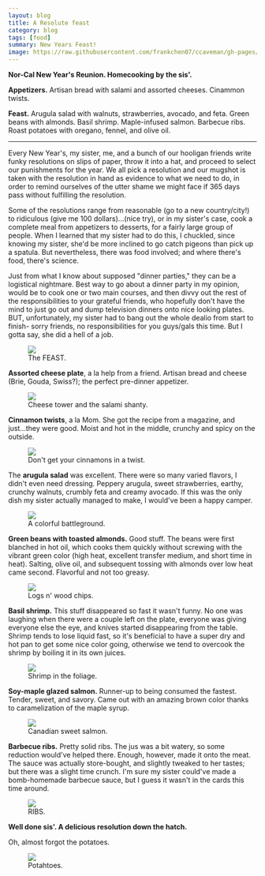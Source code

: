 ```yaml
---
layout: blog
title: A Resolute feast
category: blog
tags: [food]  
summary: New Years Feast!
image: https://raw.githubusercontent.com/frankchen07/ccaveman/gh-pages/images/blog/122912_nor-cal_reunion_1.jpg
---
```


**Nor-Cal New Year's Reunion. Homecooking by the sis'.**

**Appetizers.** Artisan bread with salami and assorted cheeses. Cinammon twists.

**Feast.** Arugula salad with walnuts, strawberries, avocado, and feta. Green beans with almonds. Basil shrimp. Maple-infused salmon. Barbecue ribs. Roast potatoes with oregano, fennel, and olive oil.

---

Every New Year's, my sister, me, and a bunch of our hooligan friends write funky resolutions on slips of paper, throw it into a hat, and proceed to select our punishments for the year. We all pick a resolution and our mugshot is taken with the resolution in hand as evidence to what we need to do, in order to remind ourselves of the utter shame we might face if 365 days pass without fulfilling the resolution.

Some of the resolutions range from reasonable (go to a new country/city!) to ridiculous (give me 100 dollars)...(nice try), or in my sister's case, cook a complete meal from appetizers to desserts, for a fairly large group of people. When I learned that my sister had to do this, I chuckled, since knowing my sister, she'd be more inclined to go catch pigeons than pick up a spatula. But nevertheless, there was food involved; and where there's food, there's science.

Just from what I know about supposed "dinner parties," they can be a logistical nightmare. Best way to go about a dinner party in my opinion, would be to cook one or two main courses, and then divvy out the rest of the responsibilities to your grateful friends, who hopefully don't have the mind to just go out and dump television dinners onto nice looking plates. BUT, unfortunately, my sister had to bang out the whole dealio from start to finish- sorry friends, no responsibilities for you guys/gals this time. But I gotta say, she did a hell of a job.

<figure>
    <img src="https://raw.githubusercontent.com/frankchen07/ccaveman/gh-pages/images/blog/122912_nor-cal_reunion_8.jpg"></img>
    <figcaption>The FEAST.</figcaption>
</figure>

**Assorted cheese plate**, a la help from a friend. Artisan bread and cheese (Brie, Gouda, Swiss?); the perfect pre-dinner appetizer.

<figure>
    <img src="https://raw.githubusercontent.com/frankchen07/ccaveman/gh-pages/images/blog/122912_nor-cal_reunion_3.jpg"></img>
    <figcaption>Cheese tower and the salami shanty.</figcaption>
</figure>

**Cinnamon twists**, a la Mom. She got the recipe from a magazine, and just...they were good. Moist and hot in the middle, crunchy and spicy on the outside.

<figure>
    <img src="https://raw.githubusercontent.com/frankchen07/ccaveman/gh-pages/images/blog/122912_nor-cal_reunion_7.jpg"></img>
    <figcaption>Don't get your cinnamons in a twist.</figcaption>
</figure>

The **arugula salad** was excellent. There were so many varied flavors, I didn't even need dressing. Peppery arugula, sweet strawberries, earthy, crunchy walnuts, crumbly feta and creamy avocado. If this was the only dish my sister actually managed to make, I would've been a happy camper.

<figure>
    <img src="https://raw.githubusercontent.com/frankchen07/ccaveman/gh-pages/images/blog/122912_nor-cal_reunion_1.jpg"></img>
    <figcaption>A colorful battleground.</figcaption>
</figure>

**Green beans with toasted almonds.** Good stuff. The beans were first blanched in hot oil, which cooks them quickly without screwing with the vibrant green color (high heat, excellent transfer medium, and short time in heat). Salting, olive oil, and subsequent tossing with almonds over low heat came second. Flavorful and not too greasy.

<figure>
    <img src="https://raw.githubusercontent.com/frankchen07/ccaveman/gh-pages/images/blog/122912_nor-cal_reunion_2.jpg"></img>
    <figcaption>Logs n' wood chips.</figcaption>
</figure>

**Basil shrimp.** This stuff disappeared so fast it wasn't funny. No one was laughing when there were a couple left on the plate, everyone was giving everyone else the eye, and knives started disappearing from the table. Shrimp tends to lose liquid fast, so it's beneficial to have a super dry and hot pan to get some nice color going, otherwise we tend to overcook the shrimp by boiling it in its own juices.

<figure>
    <img src="https://raw.githubusercontent.com/frankchen07/ccaveman/gh-pages/images/blog/122912_nor-cal_reunion_4.jpg"></img>
    <figcaption>Shrimp in the foliage.</figcaption>
</figure>

**Soy-maple glazed salmon.** Runner-up to being consumed the fastest. Tender, sweet, and savory. Came out with an amazing brown color thanks to caramelization of the maple syrup.

<figure>
    <img src="https://raw.githubusercontent.com/frankchen07/ccaveman/gh-pages/images/blog/122912_nor-cal_reunion_5.jpg"></img>
    <figcaption>Canadian sweet salmon.</figcaption>
</figure>

**Barbecue ribs.** Pretty solid ribs. The jus was a bit watery, so some reduction would've helped there. Enough, however, made it onto the meat. The sauce was actually store-bought, and slightly tweaked to her tastes; but there was a slight time crunch. I'm sure my sister could've made a bomb-homemade barbecue sauce, but I guess it wasn't in the cards this time around.

<figure>
    <img src="https://raw.githubusercontent.com/frankchen07/ccaveman/gh-pages/images/blog/122912_nor-cal_reunion_6.jpg"></img>
    <figcaption>RIBS.</figcaption>
</figure>

**Well done sis'. A delicious resolution down the hatch.**

Oh, almost forgot the potatoes.

<figure>
    <img src="https://raw.githubusercontent.com/frankchen07/ccaveman/gh-pages/images/blog/122912_nor-cal_reunion_9.jpg"></img>
    <figcaption>Potahtoes.</figcaption>
</figure>
